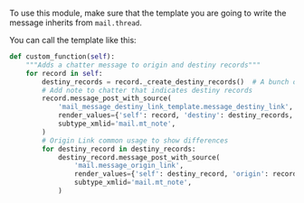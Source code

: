To use this module, make sure that the template you are going to write the message inherits from `mail.thread`.

You can call the template like this:

```python
def custom_function(self):
    """Adds a chatter message to origin and destiny records"""
    for record in self:
        destiny_records = record._create_destiny_records()  # A bunch of Destiny Records
        # Add note to chatter that indicates destiny records
        record.message_post_with_source(
            'mail_message_destiny_link_template.message_destiny_link',
            render_values={'self': record, 'destiny': destiny_records, "edit": False or True},
            subtype_xmlid='mail.mt_note',
        )
        # Origin Link common usage to show differences
        for destiny_record in destiny_records:
            destiny_record.message_post_with_source(
                'mail.message_origin_link',
                render_values={'self': destiny_record, 'origin': record, "edit": False or True},
                subtype_xmlid='mail.mt_note',
            )
```
